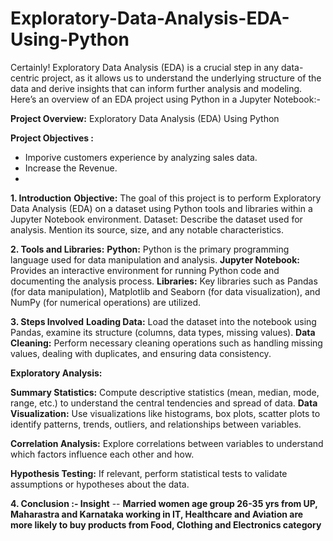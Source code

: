 # **Exploratory-Data-Analysis-EDA-Using-Python**

Certainly! Exploratory Data Analysis (EDA) is a crucial step in any data-centric project, as it allows us to understand the underlying structure of the data and derive insights that can inform further analysis and modeling. Here’s an overview of an EDA project using Python in a Jupyter Notebook:-

**Project Overview:** Exploratory Data Analysis (EDA) Using Python

**Project Objectives :**
- Imporive customers experience by analyzing sales data.
- Increase the Revenue.
- 
**1. Introduction**
**Objective:** The goal of this project is to perform Exploratory Data Analysis (EDA) on a dataset using Python tools and libraries within a Jupyter Notebook environment.
Dataset: Describe the dataset used for analysis. Mention its source, size, and any notable characteristics.

**2. Tools and Libraries:**
**Python:** Python is the primary programming language used for data manipulation and analysis.
**Jupyter Notebook:** Provides an interactive environment for running Python code and documenting the analysis process.
**Libraries:** Key libraries such as Pandas (for data manipulation), Matplotlib and Seaborn (for data visualization), and NumPy (for numerical operations) are utilized.

**3. Steps Involved**
**Loading Data:** Load the dataset into the notebook using Pandas, examine its structure (columns, data types, missing values).
**Data Cleaning:** Perform necessary cleaning operations such as handling missing values, dealing with duplicates, and ensuring data consistency.

**Exploratory Analysis:**

**Summary Statistics:** Compute descriptive statistics (mean, median, mode, range, etc.) to understand the central tendencies and spread of data.
**Data Visualization:** Use visualizations like histograms, box plots, scatter plots to identify patterns, trends, outliers, and relationships between variables.

**Correlation Analysis:** Explore correlations between variables to understand which factors influence each other and how.

**Hypothesis Testing:** If relevant, perform statistical tests to validate assumptions or hypotheses about the data.

**4. Conclusion :- Insight**
   -- **Married women age group 26-35 yrs from UP,  Maharastra and Karnataka working in IT, Healthcare and Aviation are more likely to buy products from Food, Clothing and Electronics category**




